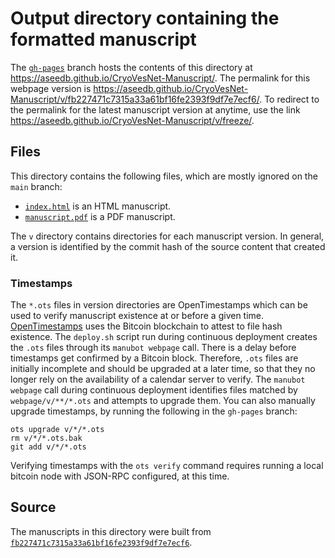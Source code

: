 # Output directory containing the formatted manuscript

The [`gh-pages`](https://github.com/aseedb/CryoVesNet-Manuscript/tree/gh-pages) branch hosts the contents of this directory at <https://aseedb.github.io/CryoVesNet-Manuscript/>.
The permalink for this webpage version is <https://aseedb.github.io/CryoVesNet-Manuscript/v/fb227471c7315a33a61bf16fe2393f9df7e7ecf6/>.
To redirect to the permalink for the latest manuscript version at anytime, use the link <https://aseedb.github.io/CryoVesNet-Manuscript/v/freeze/>.

## Files

This directory contains the following files, which are mostly ignored on the `main` branch:

+ [`index.html`](index.html) is an HTML manuscript.
+ [`manuscript.pdf`](manuscript.pdf) is a PDF manuscript.

The `v` directory contains directories for each manuscript version.
In general, a version is identified by the commit hash of the source content that created it.

### Timestamps

The `*.ots` files in version directories are OpenTimestamps which can be used to verify manuscript existence at or before a given time.
[OpenTimestamps](https://opentimestamps.org/) uses the Bitcoin blockchain to attest to file hash existence.
The `deploy.sh` script run during continuous deployment creates the `.ots` files through its `manubot webpage` call.
There is a delay before timestamps get confirmed by a Bitcoin block.
Therefore, `.ots` files are initially incomplete and should be upgraded at a later time, so that they no longer rely on the availability of a calendar server to verify.
The `manubot webpage` call during continuous deployment identifies files matched by `webpage/v/**/*.ots` and attempts to upgrade them.
You can also manually upgrade timestamps, by running the following in the `gh-pages` branch:

```shell
ots upgrade v/*/*.ots
rm v/*/*.ots.bak
git add v/*/*.ots
```

Verifying timestamps with the `ots verify` command requires running a local bitcoin node with JSON-RPC configured, at this time.

## Source

The manuscripts in this directory were built from
[`fb227471c7315a33a61bf16fe2393f9df7e7ecf6`](https://github.com/aseedb/CryoVesNet-Manuscript/commit/fb227471c7315a33a61bf16fe2393f9df7e7ecf6).

